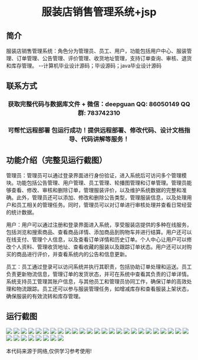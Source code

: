 <p><h1 align="center">服装店销售管理系统+jsp</h1></p>

## 简介
服装店销售管理系统：角色分为管理员、员工、用户，功能包括用户中心、服装管理、订单管理、公告管理、评价管理、收货地址管理，支持订单查询、审核、退货和库存管理。    --计算机毕业设计源码；毕设源码；java毕业设计源码


## 联系方式
<p><h3 align="center">获取完整代码与数据库文件 + 微信：deepguan QQ: 86050149 QQ群: 783742310</h3></p>
<p><h3 align="center">可帮忙远程部署 包运行成功！提供远程部署、修改代码、设计文档指导、代码讲解等服务！</h3></p>

## 功能介绍（完整见运行截图）
管理员：管理员可以通过登录界面进行身份验证，进入系统后可访问多个管理模块。功能包括公告管理、用户管理、员工管理、轮播图管理和订单管理。管理员能够查看、修改、审核和删除订单，管理服装评价，以及维护系统数据的完整和准确。此外，管理员还可以添加、修改和删除公告类型，管理服装信息，以及处理用户和员工相关的管理任务。同时，管理员可以对订单进行审核处理并查看日常经营的统计数据。

用户：用户可以通过注册和登录界面进入系统，享受服装店提供的多种在线服务，包括浏览和搜索商品、查看商品详情、添加商品到购物车并进行结算。用户还可以在线支付、管理个人信息，以及查看订单详情和历史订单。个人中心让用户可以修改个人资料、管理收货地址、查看收藏的服装以及跟踪订单状态。用户还可以对购买的商品进行评价，并查看系统内的公告和信息更新。

员工：员工通过登录可以访问系统并执行其职责，包括协助订单处理和运送。员工负责更新物流信息，管理订单的发货状态，并可在系统中查看其负责的订单详情。系统支持员工管理其账户信息，与其他员工和管理员协同工作，确保订单的高效处理和物流跟踪。员工还可以参与服装管理任务，如增减库存和查看服装上架状态，确保服装的有效流转和库存管理。


## 运行截图
![](img/001.jpg)
![](img/002.jpg)
![](img/003.jpg)
![](img/004.jpg)
![](img/005.jpg)
![](img/006.jpg)
![](img/007.jpg)
![](img/008.jpg)
![](img/009.jpg)
![](img/010.jpg)
![](img/011.jpg)
![](img/012.jpg)
![](img/013.jpg)
![](img/014.jpg)
![](img/015.jpg)
![](img/016.jpg)
![](img/017.jpg)
![](img/018.jpg)
![](img/019.jpg)
![](img/020.jpg)
![](img/021.jpg)
![](img/022.jpg)
![](img/023.jpg)
![](img/024.jpg)
![](img/025.jpg)
![](img/026.jpg)
![](img/027.jpg)
![](img/028.jpg)
![](img/029.jpg)
![](img/030.jpg)
![](img/031.jpg)
![](img/032.jpg)
![](img/033.jpg)

<p>本代码来源于网络,仅供学习参考使用!</p>

